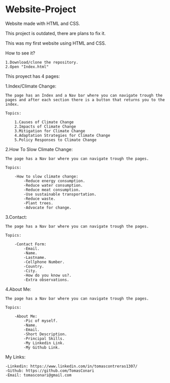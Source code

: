 # Website-Project
Website made with HTML and CSS.

This project is outdated, there are plans to fix it.

This was my first website using HTML and CSS.

How to see it?

    1.Download/clone the repository.
    2.Open "Index.html"

This proyect has 4 pages:


  1.Index/Climate Change:
  
    
    The page has an Index and a Nav bar where you can navigate trough the pages and after each section there is a button that returns you to the index.
    
    Topics:
    
        1.Causes of Climate Change
        2.Impacts of Climate Change
        3.Mitigation for Climate Change
        4.Adaptation Strategies for Climate Change
        5.Policy Responses to Climate Change
      
      
  2.How To Slow Climate Change:
  

  
    The page has a Nav bar where you can navigate trough the pages.
    
    Topics:
    
        -How to slow climate change:
            -Reduce energy consumption.
            -Reduce water consumption.
            -Reduce meat consumption.
            -Use sustainable transportation.
            -Reduce waste.
            -Plant trees.
            -Advocate for change.
      
      
  3.Contact:
  

  
    The page has a Nav bar where you can navigate trough the pages.
    
    Topics:
    
        -Contact Form:
            -Email.
            -Name.
            -Lastname.
            -Cellphone Number.
            -Country.
            -City.
            -How do you know us?.
            -Extra observations.
      
      
  4.About Me:
  

  
    The page has a Nav bar where you can navigate trough the pages.
    
    Topics:
    
        -About Me:
            -Pic of myself.
            -Name.
            -Email.
            -Short Description.
            -Principal Skills.
            -My Linkedin Link.
            -My Github Link.

My Links:

    -Linkedin: https://www.linkedin.com/in/tomascontreras1307/
    -Github: https://github.com/TomasConari
    -Email: tomasconari@gmail.com
